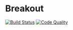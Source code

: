 # Breakout

[![Build Status](https://travis-ci.com/SebastianSchmidt/breakout.svg?branch=master)](https://travis-ci.com/SebastianSchmidt/breakout)
[![Code Quality](https://codebeat.co/badges/5b76d505-b9b7-4033-be1c-6882aa18a98c)](https://codebeat.co/projects/github-com-sebastianschmidt-breakout-master)
